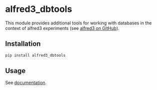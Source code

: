 # alfred3_dbtools

This module provides additional tools for working with databases in the context of alfred3 experiments (see [alfred3 on GitHub](https://github.com/ctreffe/alfred)).

## Installation

```bash
pip install alfred3_dbtools
```

## Usage

See [documentation](https://alfred3-dbtools.readthedocs.io/en/latest/).
